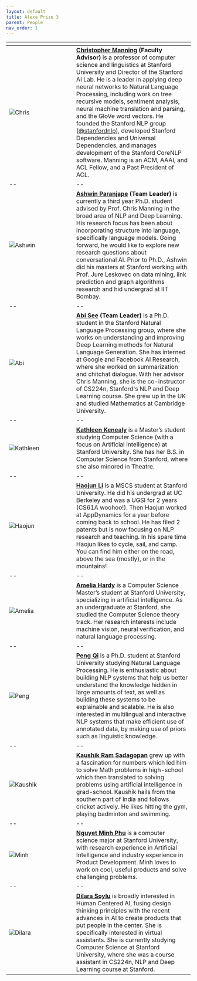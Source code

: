 ```yaml
---
layout: default
title: Alexa Prize 3
parent: People
nav_order: 1
---
```


<img width="2500"> | <!-- I resized all the images to be 250x250. For some reason they show up too small, so I add this "blank" image in the top row. And for some other reason putting "250" here is still too small but putting 2500 gives around the right size. ??? -->
--|--
![Chris]({{site.baseurl}}/assets/images/chris.jpg)|**[Christopher Manning](https://nlp.stanford.edu/manning/) (Faculty Advisor)** is a professor of computer science and linguistics at Stanford University and Director of the Stanford AI Lab. He is a leader in applying deep neural networks to Natural Language Processing, including work on tree recursive models, sentiment analysis, neural machine translation and parsing, and the GloVe word vectors. He founded the Stanford NLP group ([@stanfordnlp](https://twitter.com/stanfordnlp)), developed Stanford Dependencies and Universal Dependencies, and manages development of the Stanford CoreNLP software. Manning is an ACM, AAAI, and ACL Fellow, and a Past President of ACL.
--|--
![Ashwin]({{site.baseurl}}/assets/images/ashwin.png)|**[Ashwin Paranjape](http://stanford.edu/~ashwinpp/) (Team Leader)** is currently a third year Ph.D. student advised by Prof. Chris Manning in the broad area of NLP and Deep Learning. His research focus has been about incorporating structure into language, specifically language models. Going forward, he would like to explore new research questions about conversational AI. Prior to Ph.D., Ashwin did his masters at Stanford working with Prof. Jure Leskovec on data mining, link prediction and graph algorithms research and hid undergrad at IIT Bombay.
--|--
![Abi]({{site.baseurl}}/assets/images/abi.jpg)|**[Abi See](https://cs.stanford.edu/people/abisee/) (Team Leader)** is a Ph.D. student in the Stanford Natural Language Processing group, where she works on understanding and improving Deep Learning methods for Natural Language Generation. She has interned at Google and Facebook AI Research, where she worked on summarization and chitchat dialogue. With her advisor Chris Manning, she is the co-instructor of CS224n, Stanford's NLP and Deep Learning course. She grew up in the UK and studied Mathematics at Cambridge University.
--|--
![Kathleen]({{site.baseurl}}/assets/images/kathleen.jpg)|**[Kathleen Kenealy](https://www.linkedin.com/in/kathleen-kenealy/)** is a Master’s student studying Computer Science (with a focus on Artificial Intelligence) at Stanford University. She has her B.S. in Computer Science from Stanford, where she also minored in Theatre.
--|--
![Haojun]({{site.baseurl}}/assets/images/haojun.png)|**[Haojun Li](https://www.linkedin.com/in/haojun-li/)** is a MSCS student at Stanford University. He did his undergrad at UC Berkeley and was a UGSI for 2 years (CS61A woohoo!). Then Haojun worked at AppDynamics for a year before coming back to school. He has filed 2 patents but is now focusing on NLP research and teaching. In his spare time Haojun likes to cycle, sail, and camp. You can find him either on the road, above the sea (mostly), or in the mountains!
--|--
![Amelia]({{site.baseurl}}/assets/images/amelia.jpg)|**[Amelia Hardy](https://www.linkedin.com/in/ameliahardy/)** is a Computer Science Master’s student at Stanford University, specializing in artificial intelligence. As an undergraduate at Stanford, she studied the Computer Science theory track. Her research interests include machine vision, neural verification, and natural language processing.
--|--
![Peng]({{site.baseurl}}/assets/images/peng.png)|**[Peng Qi](https://qipeng.me/)** is a Ph.D. student at Stanford University studying Natural Language Processing. He is enthusiastic about building NLP systems that help us better understand the knowledge hidden in large amounts of text, as well as building these systems to be explainable and scalable. He is also interested in multilingual and interactive NLP systems that make efficient use of annotated data, by making use of priors such as linguistic knowledge.
--|--
![Kaushik]({{site.baseurl}}/assets/images/kaushik.png)|**[Kaushik Ram Sadagopan](https://www.linkedin.com/in/kaushik95/)** grew up with a fascination for numbers which led him to solve Math problems in high-school which then translated to solving problems using artificial intelligence in grad-school. Kaushik hails from the southern part of India and follows cricket actively. He likes hitting the gym, playing badminton and swimming.
--|--
![Minh]({{site.baseurl}}/assets/images/minh.png)|**[Nguyet Minh Phu](https://www.linkedin.com/in/nguyet-minh-phu/)** is a computer science major at Stanford University, with research experience in Artificial Intelligence and industry experience in Product Development. Minh loves to work on cool, useful products and solve challenging problems.
--|--
![Dilara]({{site.baseurl}}/assets/images/dilara.png)|**[Dilara Soylu](https://www.linkedin.com/in/dilarasoylu/)** is broadly interested in Human Centered AI, fusing design thinking principles with the recent advances in AI to create products that put people in the center. She is specifically interested in virtual assistants. She is currently studying Computer Science at Stanford University, where she was a course assistant in CS224n, NLP and Deep Learning course at Stanford.
